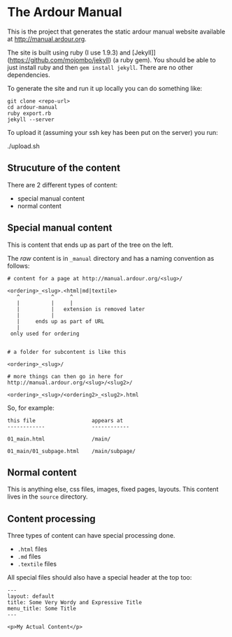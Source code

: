 
The Ardour Manual
===================

This is the project that generates the static ardour manual website available at http://manual.ardour.org.

The site is built using ruby (I use 1.9.3) and [Jekyll]](https://github.com/mojombo/jekyll) (a ruby gem). You should be able to just install ruby and then `gem install jekyll`. There are no other dependencies.

To generate the site and run it up locally you can do something like:

    git clone <repo-url>
    cd ardour-manual
    ruby export.rb
    jekyll --server

To upload it (assuming your ssh key has been put on the server) you run:

   ./upload.sh


Strucuture of the content
----------------------

There are 2 different types of content:
- special manual content
- normal content

Special manual content
----------------------

This is content that ends up as part of the tree on the left.

The _raw_ content is in `_manual` directory and has a naming convention as follows:

    # content for a page at http://manual.ardour.org/<slug>/

    <ordering>_<slug>.<html|md|textile>
       ^          ^     ^
       |          |     |
       |          |   extension is removed later
       |          |        
       |     ends up as part of URL
       |
     only used for ordering


    # a folder for subcontent is like this

    <ordering>_<slug>/

    # more things can then go in here for http://manual.ardour.org/<slug>/<slug2>/

    <ordering>_<slug>/<ordering2>_<slug2>.html

So, for example:

    this file                  appears at
    ------------               ------------

    01_main.html               /main/

    01_main/01_subpage.html    /main/subpage/


Normal content
----------------------

This is anything else, css files, images, fixed pages, layouts. This content lives in the `source` directory.


Content processing
----------------------

Three types of content can have special processing done.

- `.html` files
- `.md` files
- `.textile` files

All special files should also have a special header at the top too:

    ---
    layout: default
    title: Some Very Wordy and Expressive Title
    menu_title: Some Title
    ---

    <p>My Actual Content</p>


    